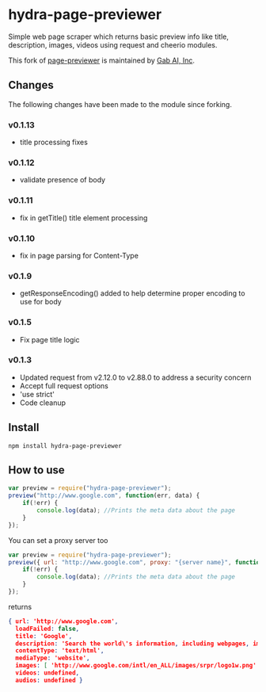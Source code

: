 # hydra-page-previewer

Simple web page scraper which returns basic preview info like title, description, images, videos using request and cheerio modules.

This fork of [page-previewer](https://github.com/myspace/page-previewer) is maintained by [Gab AI, Inc](https://gab.com/).

## Changes

The following changes have been made to the module since forking.

### v0.1.13
* title processing fixes

### v0.1.12
* validate presence of body

### v0.1.11
* fix in getTitle() title element processing

### v0.1.10
* fix in page parsing for Content-Type

### v0.1.9
* getResponseEncoding() added to help determine proper encoding to use for body

### v0.1.5

- Fix page title logic

### v0.1.3

- Updated request from v2.12.0 to v2.88.0 to address a security concern
- Accept full request options
- 'use strict'
- Code cleanup

## Install

    npm install hydra-page-previewer

## How to use

```javascript
var preview = require("hydra-page-previewer");
preview("http://www.google.com", function(err, data) {
	if(!err) {
		console.log(data); //Prints the meta data about the page
	}
});
```

You can set a proxy server too
```javascript
var preview = require("hydra-page-previewer");
preview({ url: "http://www.google.com", proxy: "{server name}", function(err, data) {
	if(!err) {
		console.log(data); //Prints the meta data about the page
	}
});
```
returns

```json
{ url: 'http://www.google.com',
  loadFailed: false,
  title: 'Google',
  description: 'Search the world\'s information, including webpages, images, videos and more. Google has many special features to help you find exactly what you\'re looking for.',
  contentType: 'text/html',
  mediaType: 'website',
  images: [ 'http://www.google.com/intl/en_ALL/images/srpr/logo1w.png' ],
  videos: undefined,
  audios: undefined }
 ```
